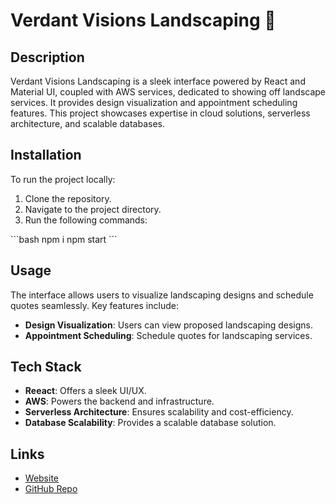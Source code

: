 # Verdant Visions Landscaping 🌿

## Description

Verdant Visions Landscaping is a sleek interface powered by React and Material UI, coupled with AWS services, dedicated to showing off landscape services. It provides design visualization and appointment scheduling features. This project showcases expertise in cloud solutions, serverless architecture, and scalable databases.

## Installation

To run the project locally:

1. Clone the repository.
2. Navigate to the project directory.
3. Run the following commands:

\```bash
npm i
npm start
\```

## Usage

The interface allows users to visualize landscaping designs and schedule quotes seamlessly. Key features include:

- **Design Visualization**: Users can view proposed landscaping designs.
- **Appointment Scheduling**: Schedule quotes for landscaping services.

## Tech Stack

- **Reeact**: Offers a sleek UI/UX.
- **AWS**: Powers the backend and infrastructure.
- **Serverless Architecture**: Ensures scalability and cost-efficiency.
- **Database Scalability**: Provides a scalable database solution.

## Links

- [Website](https://www.verdantvisionslandscaping.com/)
- [GitHub Repo](https://github.com/johnlundy94/landscape)
